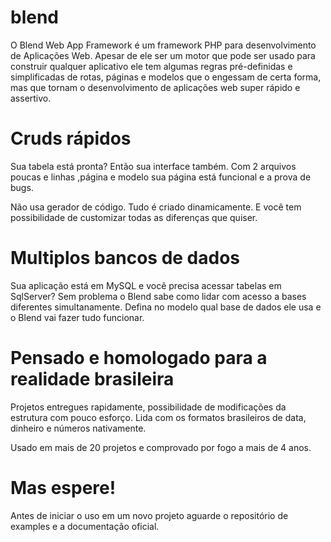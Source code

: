 # blend
O Blend Web App Framework é um framework PHP para desenvolvimento de Aplicações Web. Apesar de ele ser um motor que pode ser usado para construir qualquer aplicativo ele tem algumas regras pré-definidas e simplificadas de rotas, páginas e modelos que o engessam de certa forma, mas que tornam o desenvolvimento de aplicações web super rápido e assertivo.

# Cruds rápidos
Sua tabela está pronta? Então sua interface também. Com 2 arquivos poucas e linhas ,página e modelo sua página está funcional e a prova de bugs.

Não usa gerador de código. Tudo é criado dinamicamente. E você tem possibilidade de customizar todas as diferenças que quiser.

# Multiplos bancos de dados
Sua aplicação está em MySQL e você precisa acessar tabelas em SqlServer? Sem problema o Blend sabe como lidar com acesso a bases diferentes simultanamente. Defina no modelo
qual base de dados ele usa e o Blend vai fazer tudo funcionar. 

# Pensado e homologado para a realidade brasileira
Projetos entregues rapidamente, possibilidade de modificações da estrutura com pouco
esforço. Lida com os formatos brasileiros de data, dinheiro e números nativamente.
 
Usado em mais de 20 projetos e comprovado por fogo a mais de 4 anos.

# Mas espere!
Antes de iniciar o uso em um novo projeto aguarde o repositório de examples e a documentação oficial.